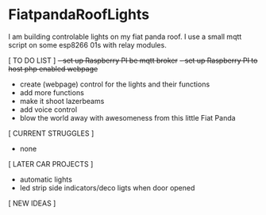# FiatpandaRoofLights
I am building controlable lights on my fiat panda roof. I use a small mqtt script on some esp8266 01s with relay modules.

[ TO DO LIST ]
~~- set up Raspberry PI be mqtt broker~~
~~- set up Raspberry PI to host php enabled webpage~~
- create (webpage) control for the lights and their functions
- add more functions
- make it shoot lazerbeams
- add voice control
- blow the world away with awesomeness from this little Fiat Panda

[ CURRENT STRUGGLES ]
- none

[ LATER CAR PROJECTS ]
- automatic lights
- led strip side indicators/deco ligts when door opened



[ NEW IDEAS ]

